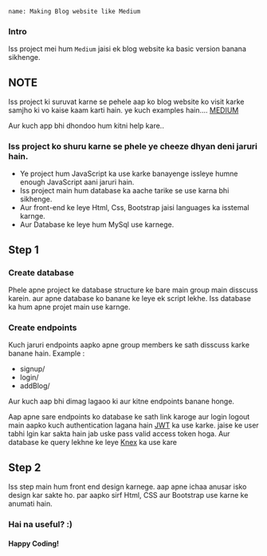 ```ngMeta
name: Making Blog website like Medium
```

### Intro

Iss project mei hum `Medium` jaisi ek blog website ka basic version banana sikhenge.

## NOTE
Iss project ki suruvat karne se pehele aap ko blog website ko visit karke samjho ki vo kaise kaam karti hain.
ye kuch examples hain....
[MEDIUM](https://medium.com/)

Aur kuch app bhi dhondoo hum kitni help kare..

### Iss project ko shuru karne se phele ye cheeze dhyan deni jaruri hain.

  - Ye project hum JavaScript ka use karke banayenge issleye humne enough JavaScript aani jaruri hain.
  - Iss project main hum database ka aache tarike se use karna bhi sikhenge.
  - Aur front-end ke leye Html, Css, Bootstrap jaisi languages ka isstemal karnge.
  - Aur Database ke leye hum MySql use karnege.

## Step 1
### Create database
Phele apne project ke database structure ke bare main group main disscuss karein.
aur apne database ko banane ke leye ek script lekhe.
Iss database ka hum apne projet main use karnge.

### Create endpoints
Kuch jaruri endpoints aapko apne group members ke sath disscuss karke banane hain.
Example :
- signup/
- login/
- addBlog/

Aur kuch aap bhi dimag lagaoo ki aur kitne endpoints banane honge.

Aap apne sare endpoints ko database ke sath link karoge
aur login logout main aapko kuch authentication lagana hain [JWT](https://jwt.io/) ka use karke.
jaise ke user tabhi lgin kar sakta hain jab uske pass valid access token hoga.
Aur database ke query lekhne ke leye [Knex](https://knexjs.org/) ka use kare



## Step 2
Iss step main hum front end design karnege.
aap apne ichaa anusar isko design kar sakte ho.
par aapko sirf Html, CSS aur Bootstrap use karne ke anumati hain.

### Hai na useful? :)
#### Happy Coding!
